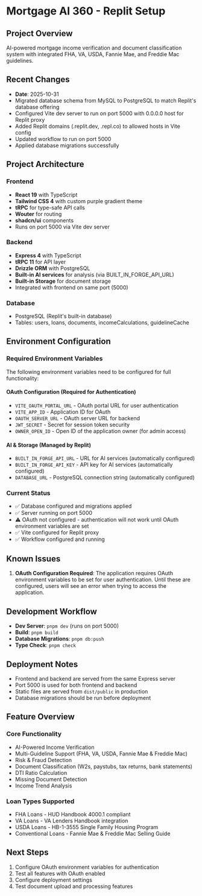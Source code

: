 # Mortgage AI 360 - Replit Setup

## Project Overview
AI-powered mortgage income verification and document classification system with integrated FHA, VA, USDA, Fannie Mae, and Freddie Mac guidelines.

## Recent Changes
- **Date**: 2025-10-31
- Migrated database schema from MySQL to PostgreSQL to match Replit's database offering
- Configured Vite dev server to run on port 5000 with 0.0.0.0 host for Replit proxy
- Added Replit domains (.replit.dev, .repl.co) to allowed hosts in Vite config
- Updated workflow to run on port 5000
- Applied database migrations successfully

## Project Architecture

### Frontend
- **React 19** with TypeScript
- **Tailwind CSS 4** with custom purple gradient theme
- **tRPC** for type-safe API calls
- **Wouter** for routing
- **shadcn/ui** components
- Runs on port 5000 via Vite dev server

### Backend
- **Express 4** with TypeScript
- **tRPC 11** for API layer
- **Drizzle ORM** with PostgreSQL
- **Built-in AI services** for analysis (via BUILT_IN_FORGE_API_URL)
- **Built-in Storage** for document storage
- Integrated with frontend on same port (5000)

### Database
- PostgreSQL (Replit's built-in database)
- Tables: users, loans, documents, incomeCalculations, guidelineCache

## Environment Configuration

### Required Environment Variables
The following environment variables need to be configured for full functionality:

#### OAuth Configuration (Required for Authentication)
- `VITE_OAUTH_PORTAL_URL` - OAuth portal URL for user authentication
- `VITE_APP_ID` - Application ID for OAuth
- `OAUTH_SERVER_URL` - OAuth server URL for backend
- `JWT_SECRET` - Secret for session token security
- `OWNER_OPEN_ID` - Open ID of the application owner (for admin access)

#### AI & Storage (Managed by Replit)
- `BUILT_IN_FORGE_API_URL` - URL for AI services (automatically configured)
- `BUILT_IN_FORGE_API_KEY` - API key for AI services (automatically configured)
- `DATABASE_URL` - PostgreSQL connection string (automatically configured)

### Current Status
- ✅ Database configured and migrations applied
- ✅ Server running on port 5000
- ⚠️ OAuth not configured - authentication will not work until OAuth environment variables are set
- ✅ Vite configured for Replit proxy
- ✅ Workflow configured and running

## Known Issues
1. **OAuth Configuration Required**: The application requires OAuth environment variables to be set for user authentication. Until these are configured, users will see an error when trying to access the application.

## Development Workflow
- **Dev Server**: `pnpm dev` (runs on port 5000)
- **Build**: `pnpm build`
- **Database Migrations**: `pnpm db:push`
- **Type Check**: `pnpm check`

## Deployment Notes
- Frontend and backend are served from the same Express server
- Port 5000 is used for both frontend and backend
- Static files are served from `dist/public` in production
- Database migrations should be run before deployment

## Feature Overview

### Core Functionality
- AI-Powered Income Verification
- Multi-Guideline Support (FHA, VA, USDA, Fannie Mae & Freddie Mac)
- Risk & Fraud Detection
- Document Classification (W2s, paystubs, tax returns, bank statements)
- DTI Ratio Calculation
- Missing Document Detection
- Income Trend Analysis

### Loan Types Supported
- FHA Loans - HUD Handbook 4000.1 compliant
- VA Loans - VA Lenders Handbook integration
- USDA Loans - HB-1-3555 Single Family Housing Program
- Conventional Loans - Fannie Mae & Freddie Mac Selling Guide

## Next Steps
1. Configure OAuth environment variables for authentication
2. Test all features with OAuth enabled
3. Configure deployment settings
4. Test document upload and processing features
